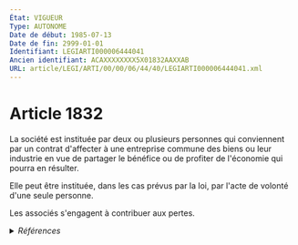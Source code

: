```yaml
---
État: VIGUEUR
Type: AUTONOME
Date de début: 1985-07-13
Date de fin: 2999-01-01
Identifiant: LEGIARTI000006444041
Ancien identifiant: ACAXXXXXXXX5X01832AAXXAB
URL: article/LEGI/ARTI/00/00/06/44/40/LEGIARTI000006444041.xml
---
```


<h1>Article 1832</h1>

La société est instituée par deux ou plusieurs personnes qui conviennent par un
contrat d'affecter à une entreprise commune des biens ou leur industrie en vue
de partager le bénéfice ou de profiter de l'économie qui pourra en résulter.<br />

Elle peut être instituée, dans les cas prévus par la loi, par l'acte de volonté
d'une seule personne.<br />

Les associés s'engagent à contribuer aux pertes.


<details>
  <summary><em>Références</em></summary>

  <h2>Articles faisant référence à l'article</h2>
  
  <ul>
    <li>
      <a href="https://legal.tricoteuses.fr//redirection/LEGIARTI000006314318?vers=git&vers=legifrance">Loi n°85-697 du 11 juillet 1985 RELATIVE A L'ENTREPRISE UNIPERSONNELLE A RESPONSABILITE LIMITEE (EURL) ET A L'EXPLOITATION AGRICOLE A RESPONSABILITE LIMITEE (EARL) - article 1 ENTIEREMENT_MODIF</a> MODIFICATION cible
    </li>
  </ul>
  
  <h2>Références faites par l'article</h2>
  
  <ul>
    <li>
      1965-11-02 CITATION cible <a href="https://legal.tricoteuses.fr//redirection/LEGIARTI000006334456?vers=git&vers=legifrance">Décret n°65-920 du 2 novembre 1965 relatif aux sociétés coopératives entre médecins - article 1 AUTONOME ABROGE, en vigueur du 1965-11-04 au 2004-08-08</a>
    </li>
    <li>
      1971-07-16 CITATION cible <a href="https://legal.tricoteuses.fr//redirection/LEGIARTI000006826333?vers=git&vers=legifrance">Loi n° 71-579 du 16 juillet 1971 relative à diverses opérations de construction - article 1 AUTONOME ABROGE, en vigueur du 1971-07-17 au 1978-06-08</a>
    </li>
    <li>
      1985-07-11 MODIFICATION source <a href="https://legal.tricoteuses.fr//redirection/LEGIARTI000006314318?vers=git&vers=legifrance">Loi n°85-697 du 11 juillet 1985 RELATIVE A L'ENTREPRISE UNIPERSONNELLE A RESPONSABILITE LIMITEE (EURL) ET A L'EXPLOITATION AGRICOLE A RESPONSABILITE LIMITEE (EARL) - article 1 ENTIEREMENT_MODIF</a>
    </li>
    <li>
      2006-08-01 CITATION cible <a href="https://legal.tricoteuses.fr//redirection/LEGIARTI000006253679?vers=git&vers=legifrance">Décret n°2006-966 du 1 août 2006 relatif au conjoint collaborateur. - article 1 AUTONOME ABROGE, en vigueur du 2006-08-03 au 2007-03-27</a>
    </li>
    <li>
      2016-12-05 CITATION cible <a href="https://legal.tricoteuses.fr//redirection/LEGIARTI000033546258?vers=git&vers=legifrance">Décret n° 2016-1681 du 5 décembre 2016 relatif à l'approbation des statuts d'Action Logement Groupe et à la nomination des commissaires du Gouvernement auprès d'Action Logement Groupe, Action Logement Services et Action Logement Immobilier - article AUTONOME MODIFIE, en vigueur du 2016-12-07 au 2020-01-01</a>
    </li>
    <li>
      2016-12-05 CITATION cible <a href="https://legal.tricoteuses.fr//redirection/LEGIARTI000048181888?vers=git&vers=legifrance">Décret n° 2016-1681 du 5 décembre 2016 relatif à l'approbation des statuts d'Action Logement Groupe et à la nomination des commissaires du Gouvernement auprès d'Action Logement Groupe, Action Logement Services et Action Logement Immobilier - article 11 AUTONOME VIGUEUR, en vigueur depuis le 2016-12-07</a>
    </li>
    <li>
      2999-01-01 CITATION cible <a href="https://legal.tricoteuses.fr//redirection/LEGIARTI000038589913?vers=git&vers=legifrance">Code civil - article 1844-10 AUTONOME VIGUEUR, en vigueur depuis le 2019-05-24</a>
    </li>
    <li>
      2999-01-01 CITATION cible <a href="https://legal.tricoteuses.fr//redirection/LEGIARTI000039260162?vers=git&vers=legifrance">Code civil - article 1871 AUTONOME VIGUEUR, en vigueur depuis le 2019-10-23</a>
    </li>
    <li>
      2999-01-01 TXT_ASSOCIE source <a href="https://legal.tricoteuses.fr//redirection/LEGITEXT000006070721?vers=git&vers=legifrance">Code civil VIGUEUR</a>
    </li>
    <li>
      2999-01-01 CITATION cible <a href="https://legal.tricoteuses.fr//redirection/LEGIARTI000042339575?vers=git&vers=legifrance">Code de commerce - article L225-39 AUTONOME VIGUEUR, en vigueur depuis le 2021-01-01</a>
    </li>
    <li>
      2999-01-01 CITATION cible <a href="https://legal.tricoteuses.fr//redirection/LEGIARTI000042339461?vers=git&vers=legifrance">Code de commerce - article L225-87 AUTONOME VIGUEUR, en vigueur depuis le 2021-01-01</a>
    </li>
    <li>
      2999-01-01 CITATION cible <a href="https://legal.tricoteuses.fr//redirection/LEGIARTI000006255549?vers=git&vers=legifrance">Code de commerce - article R121-1 AUTONOME VIGUEUR, en vigueur depuis le 2007-03-27</a>
    </li>
    <li>
      2999-01-01 CITATION cible <a href="https://legal.tricoteuses.fr//redirection/LEGIARTI000006913198?vers=git&vers=legifrance">Code de la santé publique - article R4131-10 AUTONOME VIGUEUR, en vigueur depuis le 2004-08-08</a>
    </li>
    <li>
      2999-01-01 CITATION cible <a href="https://legal.tricoteuses.fr//redirection/LEGIARTI000033287547?vers=git&vers=legifrance">Code du travail - article R2152-6-1 AUTONOME VIGUEUR, en vigueur depuis le 2016-10-23</a>
    </li>
    <li>
      2999-01-01 CITATION cible <a href="https://legal.tricoteuses.fr//redirection/LEGIARTI000030730640?vers=git&vers=legifrance">Code du travail - article R2261-1-1 AUTONOME ABROGE, en vigueur du 2015-06-14 au 2016-10-23</a>
    </li>
    <li>
      2999-01-01 CITATION cible <a href="https://legal.tricoteuses.fr//redirection/LEGIARTI000025247246?vers=git&vers=legifrance">Code forestier (nouveau) - article L331-1 AUTONOME VIGUEUR, en vigueur depuis le 2012-07-01</a>
    </li>
    <li>
      2999-01-01 CITATION cible <a href="https://legal.tricoteuses.fr//redirection/LEGIARTI000006610669?vers=git&vers=legifrance">Code forestier - article L241-2 AUTONOME ABROGE, en vigueur du 1979-02-07 au 2012-07-01</a>
    </li>
    <li>
      2999-01-01 CITATION cible <a href="https://legal.tricoteuses.fr//redirection/LEGIARTI000006584351?vers=git&vers=legifrance">Code rural (nouveau) - article L531-1 AUTONOME VIGUEUR, en vigueur depuis le 2000-09-21</a>
    </li>
  </ul>
</details>
